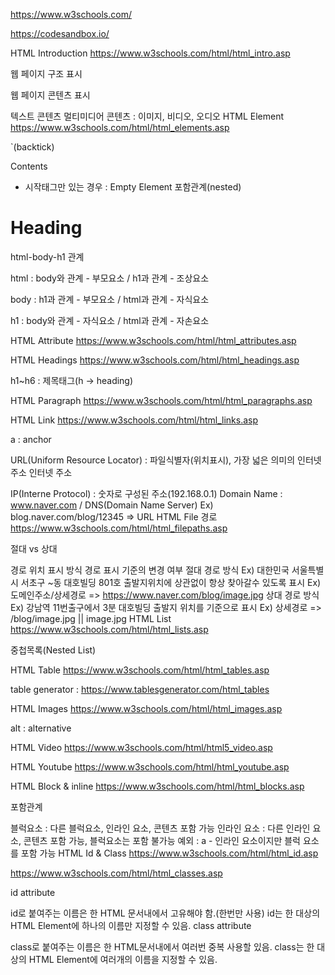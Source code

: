 https://www.w3schools.com/

https://codesandbox.io/

HTML
Introduction
https://www.w3schools.com/html/html_intro.asp

웹 페이지 구조 표시

웹 페이지 콘텐츠 표시

텍스트 콘텐츠
멀티미디어 콘텐츠 : 이미지, 비디오, 오디오
HTML Element
https://www.w3schools.com/html/html_elements.asp

`(backtick)

<tagname>Contents</tagname>

* 시작태그만 있는 경우 : Empty Element
포함관계(nested)

<html>
  <body>
    <h1>Heading</h1>
  </body>
</html>
html-body-h1 관계

html : body와 관계 - 부모요소 / h1과 관계 - 조상요소

body : h1과 관계 - 부모요소 / html과 관계 - 자식요소

h1 : body와 관계 - 자식요소 / html과 관계 - 자손요소

HTML Attribute
https://www.w3schools.com/html/html_attributes.asp

HTML Headings
https://www.w3schools.com/html/html_headings.asp

h1~h6 : 제목태그(h -> heading)

HTML Paragraph
https://www.w3schools.com/html/html_paragraphs.asp

HTML Link
https://www.w3schools.com/html/html_links.asp

a : anchor

URL(Uniform Resource Locator) : 파일식별자(위치표시), 가장 넓은 의미의 인터넷 주소 인터넷 주소

IP(Interne Protocol) : 숫자로 구성된 주소(192.168.0.1)
Domain Name : www.naver.com / DNS(Domain Name Server)
Ex) blog.naver.com/blog/12345 => URL
HTML File 경로
https://www.w3schools.com/html/html_filepaths.asp

절대 vs 상대

경로 위치 표시 방식
경로 표시 기준의 변경 여부
절대 경로 방식
Ex) 대한민국 서울특별시 서초구 ~동 대호빌딩 801호
출발지위치에 상관없이 항상 찾아갈수 있도록 표시
Ex) 도메인주소/상세경로 => https://www.naver.com/blog/image.jpg
상대 경로 방식
Ex) 강남역 11번출구에서 3분 대호빌딩
출발지 위치를 기준으로 표시
Ex) 상세경로 => /blog/image.jpg || image.jpg
HTML List
https://www.w3schools.com/html/html_lists.asp

중첩목록(Nested List)

HTML Table
https://www.w3schools.com/html/html_tables.asp

table generator : https://www.tablesgenerator.com/html_tables

HTML Images
https://www.w3schools.com/html/html_images.asp

alt : alternative

HTML Video
https://www.w3schools.com/html/html5_video.asp

HTML Youtube
https://www.w3schools.com/html/html_youtube.asp

HTML Block & inline
https://www.w3schools.com/html/html_blocks.asp

포함관계

블럭요소 : 다른 블럭요소, 인라인 요소, 콘텐츠 포함 가능
인라인 요소 : 다른 인라인 요소, 콘텐츠 포함 가능, 블럭요소는 포함 불가능
예외 : a - 인라인 요소이지만 블럭 요소를 포함 가능
HTML Id & Class
https://www.w3schools.com/html/html_id.asp

https://www.w3schools.com/html/html_classes.asp

id attribute

id로 붙여주는 이름은 한 HTML 문서내에서 고유해야 함.(한번만 사용)
id는 한 대상의 HTML Element에 하나의 이름만 지정할 수 있음.
class attribute

class로 붙여주는 이름은 한 HTML문서내에서 여러번 중복 사용할 있음.
class는 한 대상의 HTML Element에 여러개의 이름을 지정할 수 있음.
